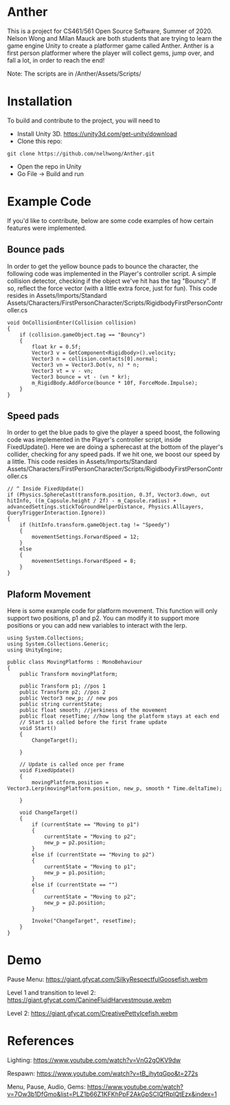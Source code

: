 # Anther
This is a project for CS461/561 Open Source Software, Summer of 2020. 
Nelson Wong and Milan Mauck are both students that are trying to learn the game engine Unity to create a platformer game called Anther.
Anther is a first person platformer where the player will collect gems, jump over, and fall a lot, in order to reach the end!

Note: The scripts are in /Anther/Assets/Scripts/

# Installation
To build and contribute to the project, you will need to
* Install Unity 3D.
https://unity3d.com/get-unity/download
* Clone this repo:
```
git clone https://github.com/nelhwong/Anther.git
```
* Open the repo in Unity
* Go File -> Build and run


# Example Code

If you'd like to contribute, below are some code examples of how certain features were implemented.
## Bounce pads
In order to get the yellow bounce pads to bounce the character, the following code was implemented in the Player's controller script.
A simple collision detector, checking if the object we've hit has the tag "Bouncy". If so, reflect the force vector (with a little extra force, just for fun).
This code resides in Assets/Imports/Standard Assets/Characters/FirstPersonCharacter/Scripts/RigidbodyFirstPersonController.cs
``` 
void OnCollisionEnter(Collision collision)
{
    if (collision.gameObject.tag == "Bouncy")
    {
        float kr = 0.5f;
        Vector3 v = GetComponent<Rigidbody>().velocity;
        Vector3 n = collision.contacts[0].normal;
        Vector3 vn = Vector3.Dot(v, n) * n;
        Vector3 vt = v - vn;
        Vector3 bounce = vt - (vn * kr);
        m_RigidBody.AddForce(bounce * 10f, ForceMode.Impulse);
    }
}
```
## Speed pads
In order to get the blue pads to give the player a speed boost, the following code was implemented in the Player's controller script, inside FixedUpdate().
Here we are doing a spherecast at the bottom of the player's collider, checking for any speed pads. If we hit one, we boost our speed by a little.
This code resides in Assets/Imports/Standard Assets/Characters/FirstPersonCharacter/Scripts/RigidbodyFirstPersonController.cs
``` 
// ^ Inside FixedUpdate()
if (Physics.SphereCast(transform.position, 0.3f, Vector3.down, out hitInfo, ((m_Capsule.height / 2f) - m_Capsule.radius) + advancedSettings.stickToGroundHelperDistance, Physics.AllLayers, QueryTriggerInteraction.Ignore))
{
    if (hitInfo.transform.gameObject.tag != "Speedy")
    {
        movementSettings.ForwardSpeed = 12;
    }
    else
    {
        movementSettings.ForwardSpeed = 8;
    }
}

```
## Plaform Movement

Here is some example code for platform movement. This function will only support two positions, p1 and p2. You can modify it to support more positions or you can add new variables to interact with the lerp. 
```
using System.Collections;
using System.Collections.Generic;
using UnityEngine;

public class MovingPlatforms : MonoBehaviour
{
    public Transform movingPlatform;

    public Transform p1; //pos 1
    public Transform p2; //pos 2
    public Vector3 new_p; // new pos
    public string currentState;
    public float smooth; //jerkiness of the movement
    public float resetTime; //how long the platform stays at each end
    // Start is called before the first frame update
    void Start()
    {
        ChangeTarget();

    }

    // Update is called once per frame
    void FixedUpdate()
    {
        movingPlatform.position = Vector3.Lerp(movingPlatform.position, new_p, smooth * Time.deltaTime);

    }

    void ChangeTarget()
    {
        if (currentState == "Moving to p1")
        {
            currentState = "Moving to p2";
            new_p = p2.position;
        }
        else if (currentState == "Moving to p2")
        {
            currentState = "Moving to p1";
            new_p = p1.position;
        }
        else if (currentState == "")
        {
            currentState = "Moving to p2";
            new_p = p2.position;
        }

        Invoke("ChangeTarget", resetTime);
    }
} 
```
# Demo

Pause Menu: https://giant.gfycat.com/SilkyRespectfulGoosefish.webm

Level 1 and transition to level 2: https://giant.gfycat.com/CanineFluidHarvestmouse.webm

Level 2: https://giant.gfycat.com/CreativePettyIcefish.webm

# References

Lighting: https://www.youtube.com/watch?v=VnG2gOKV9dw

Respawn: https://www.youtube.com/watch?v=tB_ihytqGpo&t=272s

Menu, Pause, Audio, Gems: https://www.youtube.com/watch?v=7Ow3b1DfGmo&list=PLZ1b66Z1KFKhPpF2AkGpSCIQfRplQtEzx&index=1
